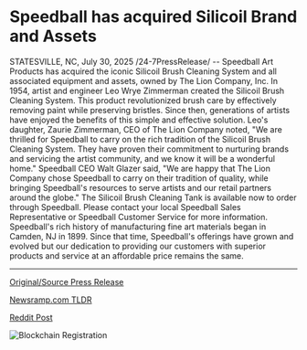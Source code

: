 # Speedball has acquired Silicoil Brand and Assets

STATESVILLE, NC, July 30, 2025 /24-7PressRelease/ -- Speedball Art Products has acquired the iconic Silicoil Brush Cleaning System and all associated equipment and assets, owned by The Lion Company, Inc.  In 1954, artist and engineer Leo Wrye Zimmerman created the Silicoil Brush Cleaning System. This product revolutionized brush care by effectively removing paint while preserving bristles. Since then, generations of artists have enjoyed the benefits of this simple and effective solution. Leo's daughter, Zaurie Zimmerman, CEO of The Lion Company noted, "We are thrilled for Speedball to carry on the rich tradition of the Silicoil Brush Cleaning System. They have proven their commitment to nurturing brands and servicing the artist community, and we know it will be a wonderful home."  Speedball CEO Walt Glazer said, "We are happy that The Lion Company chose Speedball to carry on their tradition of quality, while bringing Speedball's resources to serve artists and our retail partners around the globe."  The Silicoil Brush Cleaning Tank is available now to order through Speedball. Please contact your local Speedball Sales Representative or Speedball Customer Service for more information.  Speedball's rich history of manufacturing fine art materials began in Camden, NJ in 1899. Since that time, Speedball's offerings have grown and evolved but our dedication to providing our customers with superior products and service at an affordable price remains the same. 

---

[Original/Source Press Release](https://www.24-7pressrelease.com/press-release/525372/speedball-has-acquired-silicoil-brand-and-assets)
                    

[Newsramp.com TLDR](https://newsramp.com/curated-news/speedball-art-products-acquires-iconic-silicoil-brush-cleaning-system/6443f52123f2957cf9354575e7451c86) 

 



[Reddit Post](https://www.reddit.com/r/Lifestyle_Culture/comments/1md082b/speedball_art_products_acquires_iconic_silicoil/) 



![Blockchain Registration](https://cdn.newsramp.app/24-7PressRelease/qrcode/257/30/pinkDpks.webp)